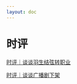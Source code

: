 ```yaml
---
layout: doc
---
```


# 时评

[时评｜谈谈羽生结弦转职业](/docs/Blog/时评｜谈谈羽生结弦转职业.md)

[时评｜谈谈广播剧下架](/docs/Blog/时评｜谈谈广播剧下架.md)
